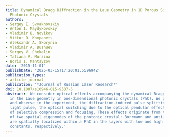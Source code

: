 ```yaml
---
title: Dynamical Bragg Diffraction in the Laue Geometry in 1D Porous Silicon Based
  Photonic Crystals
authors:
- Sergey E. Svyakhovskiy
- Anton I. Maydykovskiy
- Vladimir B. Novikov
- Viktor O. Kompanets
- Aleksandr A. Skorynin
- Vladimir A. Bushuev
- Sergey V. Chekalin
- Tatiana V. Murzina
- Boris I. Mantsyzov
date: '2015-11-01'
publishDate: '2025-03-15T17:20:01.559694Z'
publication_types:
- article-journal
publication: '*Journal of Russian Laser Research*'
doi: 10.1007/s10946-015-9537-5
abstract: 'We consider optical effects accompanying the dynamical Bragg diffraction
  in the Laue geometry in one-dimensional photonic crystals (PhC). We predict theoretically,
  and observe in the experiment, the diffraction-induced pulse splitting of femtosecond
  light pulse, the optical switching due to the optical pendular effect, and the effects
  of selective compression and focusing. These effects originate from the interaction
  of two spatial eigenmodes of the photonic crystal: Borrmann and anti-Borrmann, which
  are spatially localized within a PhC in the layers with low and high dielectric
  constants, respectively.'
---
```


